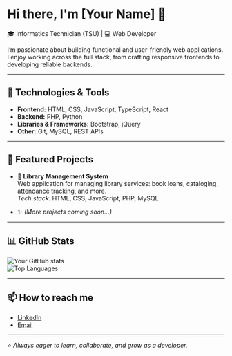 # Hi there, I'm [Your Name] 👋

🎓 Informatics Technician (TSU) | 💻 Web Developer  

I’m passionate about building functional and user-friendly web applications.  
I enjoy working across the full stack, from crafting responsive frontends to developing reliable backends.  

---

## 🔧 Technologies & Tools

- **Frontend:** HTML, CSS, JavaScript, TypeScript, React  
- **Backend:** PHP, Python  
- **Libraries & Frameworks:** Bootstrap, jQuery  
- **Other:** Git, MySQL, REST APIs  

---

## 📂 Featured Projects

- 🚀 **Library Management System**  
  Web application for managing library services: book loans, cataloging, attendance tracking, and more.  
  *Tech stack:* HTML, CSS, JavaScript, PHP, MySQL  

- ✨ *(More projects coming soon...)*  

---

## 📊 GitHub Stats

![Your GitHub stats](https://github-readme-stats.vercel.app/api?username=sair-gp&show_icons=true&theme=tokyonight)  
![Top Languages](https://github-readme-stats.vercel.app/api/top-langs/?username=sair-gp&layout=compact&theme=tokyonight)

---

## 📫 How to reach me

- [LinkedIn](https://linkedin.com/in/your-linkedin)  
- [Email](mailto:your@email.com)  

---

⭐️ *Always eager to learn, collaborate, and grow as a developer.*
